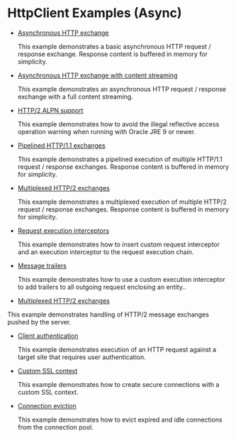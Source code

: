 <!--
    Licensed to the Apache Software Foundation (ASF) under one
    or more contributor license agreements.  See the NOTICE file
    distributed with this work for additional information
    regarding copyright ownership.  The ASF licenses this file
    to you under the Apache License, Version 2.0 (the
    "License"); you may not use this file except in compliance
    with the License.  You may obtain a copy of the License at
    
      http://www.apache.org/licenses/LICENSE-2.0
    
    Unless required by applicable law or agreed to in writing,
    software distributed under the License is distributed on an
    "AS IS" BASIS, WITHOUT WARRANTIES OR CONDITIONS OF ANY
    KIND, either express or implied.  See the License for the
    specific language governing permissions and limitations
    under the License.
-->

HttpClient Examples (Async)
===========================

- [Asynchronous HTTP exchange](https://github.com/apache/httpcomponents-client/tree/5.1.x/httpclient5/src/test/java/org/apache/hc/client5/http/examples/AsyncClientHttpExchange.java)

  This example demonstrates a basic asynchronous HTTP request / response exchange. Response content is buffered in
  memory for simplicity.

- [Asynchronous HTTP exchange with content streaming](https://github.com/apache/httpcomponents-client/tree/5.1.x/httpclient5/src/test/java/org/apache/hc/client5/http/examples/AsyncClientHttpExchangeStreaming.java)

  This example demonstrates an asynchronous HTTP request / response exchange with a full content streaming.

- [HTTP/2 ALPN support](https://github.com/apache/httpcomponents-client/tree/5.1.x/httpclient5/src/test/java/org/apache/hc/client5/http/examples/AsyncClientTlsAlpn.java)

  This example demonstrates how to avoid the illegal reflective access operation warning when running with Oracle JRE 9
  or newer.

- [Pipelined HTTP/1.1 exchanges](https://github.com/apache/httpcomponents-client/tree/5.1.x/httpclient5/src/test/java/org/apache/hc/client5/http/examples/AsyncClientHttp1Pipelining.java)

  This example demonstrates a pipelined execution of multiple HTTP/1.1 request / response exchanges. Response content is
  buffered in memory for simplicity.

- [Multiplexed HTTP/2 exchanges](https://github.com/apache/httpcomponents-client/tree/5.1.x/httpclient5/src/test/java/org/apache/hc/client5/http/examples/AsyncClientHttp2Multiplexing.java)

  This example demonstrates a multiplexed execution of multiple HTTP/2 request / response exchanges. Response content is
  buffered in memory for simplicity.

- [Request execution interceptors](https://github.com/apache/httpcomponents-client/tree/5.1.x/httpclient5/src/test/java/org/apache/hc/client5/http/examples/AsyncClientInterceptors.java)

  This example demonstrates how to insert custom request interceptor and an execution interceptor to the request
  execution chain.

- [Message trailers](https://github.com/apache/httpcomponents-client/tree/5.1.x/httpclient5/src/test/java/org/apache/hc/client5/http/examples/AsyncClientMessageTrailers.java)

  This example demonstrates how to use a custom execution interceptor to add trailers to all outgoing request enclosing
  an entity..

- [Multiplexed HTTP/2 exchanges](https://github.com/apache/httpcomponents-client/tree/5.1.x/httpclient5/src/test/java/org/apache/hc/client5/http/examples/AsyncClientHttp2ServerPush.java)

This example demonstrates handling of HTTP/2 message exchanges pushed by the server.

- [Client authentication](https://github.com/apache/httpcomponents-client/tree/5.1.x/httpclient5/src/test/java/org/apache/hc/client5/http/examples/AsyncClientAuthentication.java)

  This example demonstrates execution of an HTTP request against a target site that requires user authentication.

- [Custom SSL context](https://github.com/apache/httpcomponents-client/tree/5.1.x/httpclient5/src/test/java/org/apache/hc/client5/http/examples/AsyncClientCustomSSL.java)

  This example demonstrates how to create secure connections with a custom SSL context.

- [Connection eviction](https://github.com/apache/httpcomponents-client/tree/5.1.x/httpclient5/src/test/java/org/apache/hc/client5/http/examples/AsyncClientConnectionEviction.java)

  This example demonstrates how to evict expired and idle connections from the connection pool.


